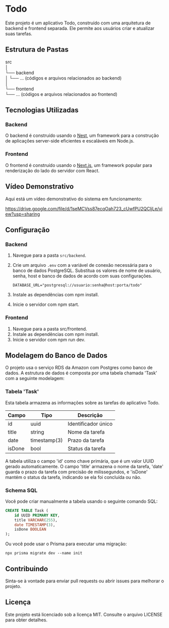 # Todo

Este projeto é um aplicativo Todo, construído com uma arquitetura de backend e frontend separada. Ele permite aos usuários criar e atualizar suas tarefas.

## Estrutura de Pastas

src<br>
│<br>
└── backend<br>
│ └── ... (códigos e arquivos relacionados ao backend)<br>
│<br>
└── frontend<br>
└── ... (códigos e arquivos relacionados ao frontend)<br>


## Tecnologias Utilizadas

### Backend

O backend é construído usando o [Nest](https://nestjs.com/), um framework para a construção de aplicações server-side eficientes e escaláveis em Node.js.

### Frontend

O frontend é construído usando o [Next.js](https://nextjs.org/), um framework popular para renderização do lado do servidor com React.

## Vídeo Demonstrativo

Aqui está um vídeo demonstrativo do sistema em funcionamento:

https://drive.google.com/file/d/1seMCVss87ecqOah723_cUwfPU2QCljLe/view?usp=sharing

## Configuração

### Backend

1. Navegue para a pasta `src/backend`.
2. Crie um arquivo `.env` com a variável de conexão necessária para o banco de dados PostgreSQL. Substitua os valores de nome de usuário, senha, host e banco de dados de acordo com suas configurações.

   ```env
   DATABASE_URL="postgresql://usuario:senha@host:porta/todo"

3. Instale as dependências com npm install.
4. Inicie o servidor com npm start.

### Frontend
1. Navegue para a pasta src/frontend.
2. Instale as dependências com npm install.
3. Inicie o servidor com npm run dev.

## Modelagem do Banco de Dados

O projeto usa o serviço RDS da Amazon com Postgres como banco de dados. A estrutura de dados é composta por uma tabela chamada 'Task' com a seguinte modelagem:

### Tabela 'Task'

Esta tabela armazena as informações sobre as tarefas do aplicativo Todo.

| Campo      | Tipo             | Descrição            |
|------------|------------------|----------------------|
| id         | uuid             | Identificador único  |
| title      | string           | Nome da tarefa       |
| date       | timestamp(3)     | Prazo da tarefa      |
| isDone     | bool             | Status da tarefa     |

A tabela utiliza o campo 'id' como chave primária, que é um valor UUID gerado automaticamente. O campo 'title' armazena o nome da tarefa, 'date' guarda o prazo da tarefa com precisão de milissegundos, e 'isDone' mantém o status da tarefa, indicando se ela foi concluída ou não.

### Schema SQL

Você pode criar manualmente a tabela usando o seguinte comando SQL:

```sql
CREATE TABLE Task (
    id UUID PRIMARY KEY,
    title VARCHAR(255),
    date TIMESTAMP(3),
    isDone BOOLEAN
);
```

Ou você pode usar o Prisma para executar uma migração:

`npx prisma migrate dev --name init`

## Contribuindo
Sinta-se à vontade para enviar pull requests ou abrir issues para melhorar o projeto.

## Licença
Este projeto está licenciado sob a licença MIT. Consulte o arquivo LICENSE para obter detalhes.
